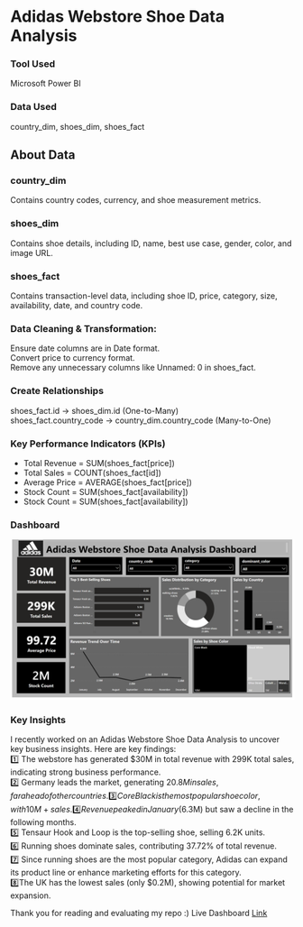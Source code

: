 # Adidas Webstore Shoe Data Analysis
### Tool Used
Microsoft Power BI

### Data Used
country_dim, shoes_dim, shoes_fact

## About Data
### country_dim 
Contains country codes, currency, and shoe measurement metrics.
### shoes_dim 
Contains shoe details, including ID, name, best use case, gender, color, and image URL.
### shoes_fact
Contains transaction-level data, including shoe ID, price, category, size, availability, date, and country code.

### Data Cleaning & Transformation:
Ensure date columns are in Date format.                                   
Convert price to currency format.                                      
Remove any unnecessary columns like Unnamed: 0 in shoes_fact.                                           

### Create Relationships
shoes_fact.id → shoes_dim.id (One-to-Many)                                           
shoes_fact.country_code → country_dim.country_code (Many-to-One)                                           

### Key Performance Indicators (KPIs)
* Total Revenue = SUM(shoes_fact[price])                                                          
* Total Sales = COUNT(shoes_fact[id])                                                       
* Average Price = AVERAGE(shoes_fact[price])                                                       
* Stock Count = SUM(shoes_fact[availability])                                                               
* Stock Count = SUM(shoes_fact[availability])                                                                       

### Dashboard
![Dashboard](https://github.com/rohini-kadam98/Adidas-Webstore-Shoe-Data-Analysis/blob/main/Adidas%20Webstore%20Dashboard.png)

### Key Insights
I recently worked on an Adidas Webstore Shoe Data Analysis to uncover key business insights. Here are key findings:              
1️⃣ The webstore has generated $30M in total revenue with 299K total sales, indicating strong business performance.                        
2️⃣ Germany leads the market, generating $20.8M in sales, far ahead of other countries.                        
3️⃣ Core Black is the most popular shoe color, with 10M+ sales.                                                           
4️⃣ Revenue peaked in January ($6.3M) but saw a decline in the following months.                                                       
5️⃣ Tensaur Hook and Loop is the top-selling shoe, selling 6.2K units.                                                                        
6️⃣ Running shoes dominate sales, contributing 37.72% of total revenue.                                                                                    
7️⃣ Since running shoes are the most popular category, Adidas can expand its product line or enhance marketing efforts for this category.                                   
8️⃣The UK has the lowest sales (only $0.2M), showing potential for market expansion.                                                                             

Thank you for reading and evaluating my repo :)
Live Dashboard [Link](https://app.powerbi.com/view?r=eyJrIjoiOGFhNTU5OWEtZDk3MS00YjQ4LWIxMTEtYmVjOTlmOTkzNWZmIiwidCI6ImM2ZTU0OWIzLTVmNDUtNDAzMi1hYWU5LWQ0MjQ0ZGM1YjJjNCJ9)
